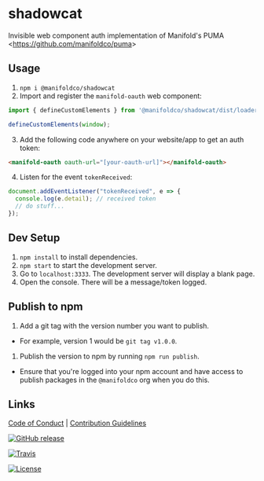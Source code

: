 # shadowcat

Invisible web component auth implementation of Manifold&#39;s PUMA &lt;https://github.com/manifoldco/puma&gt;

## Usage

1. `npm i @manifoldco/shadowcat`
2. Import and register the `manifold-oauth` web component:

```js
import { defineCustomElements } from '@manifoldco/shadowcat/dist/loader';

defineCustomElements(window);
```

3. Add the following code anywhere on your website/app to get an auth token:

```html
<manifold-oauth oauth-url="[your-oauth-url]"></manifold-oauth>
```

4. Listen for the event `tokenReceived`:

```js
document.addEventListener("tokenReceived", e => {
  console.log(e.detail); // received token
  // do stuff...
});
```

## Dev Setup

1. `npm install` to install dependencies.
1. `npm start` to start the development server.
1. Go to `localhost:3333`. The development server will display a blank page. 
1. Open the console. There will be a message/token logged.

## Publish to npm

1. Add a git tag with the version number you want to publish. 
  - For example, version 1 would be `git tag v1.0.0`.
1. Publish the version to npm by running `npm run publish`. 
  - Ensure that you're logged into your npm account and have access to publish packages in the `@manifoldco` org when you do this.


## Links

[Code of Conduct](./CODE_OF_CONDUCT.md) |
[Contribution Guidelines](./.github/CONTRIBUTING.md)

[![GitHub release](https://img.shields.io/github/tag/manifoldco/shadowcat.svg?label=latest)](https://github.com/manifoldco/shadowcat/releases)

[![Travis](https://img.shields.io/travis/manifoldco/shadowcat/master.svg)](https://travis-ci.org/manifoldco/shadowcat)

[![License](https://img.shields.io/badge/license-BSD-blue.svg)](./LICENSE.md)
